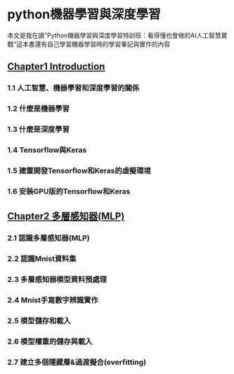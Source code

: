# python機器學習與深度學習
本文是我在讀"Python機器學習與深度學習特訓班：看得懂也會做的AI人工智慧實戰"這本書還有自己學習機器學習時的學習筆記與實作的內容
## [Chapter1 Introduction](/python_machine_learning_and_deep_learning/Chapter1_Introduction.md)
### 1.1 人工智慧、機器學習和深度學習的關係
### 1.2 什麼是機器學習
### 1.3 什麼是深度學習
### 1.4 Tensorflow與Keras
### 1.5 建置開發Tensorflow和Keras的虛擬環境
### 1.6 安裝GPU版的Tensorflow和Keras  

## [Chapter2 多層感知器(MLP)](/python_machine_learning_and_deep_learning/Chapter2_MLP.md)
### 2.1 認識多層感知器(MLP)
### 2.2 認識Mnist資料集
### 2.3 多層感知器模型資料預處理
### 2.4 Mnist手寫數字辨識實作
### 2.5 模型儲存和載入
### 2.6 模型權重的儲存與載入
### 2.7 建立多個隱藏層&過渡擬合(overfitting)
